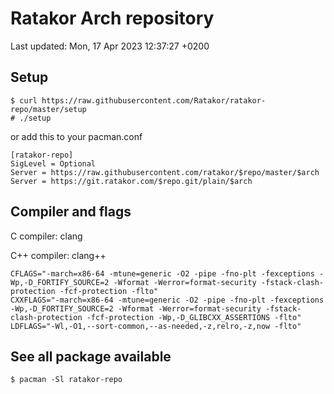 # Ratakor Arch repository

Last updated: Mon, 17 Apr 2023 12:37:27 +0200

## Setup
```
$ curl https://raw.githubusercontent.com/Ratakor/ratakor-repo/master/setup
# ./setup
```

or add this to your pacman.conf
```
[ratakor-repo]
SigLevel = Optional
Server = https://raw.githubusercontent.com/ratakor/$repo/master/$arch
Server = https://git.ratakor.com/$repo.git/plain/$arch
```

## Compiler and flags
C compiler: clang

C++ compiler: clang++
```
CFLAGS="-march=x86-64 -mtune=generic -O2 -pipe -fno-plt -fexceptions -Wp,-D_FORTIFY_SOURCE=2 -Wformat -Werror=format-security -fstack-clash-protection -fcf-protection -flto"
CXXFLAGS="-march=x86-64 -mtune=generic -O2 -pipe -fno-plt -fexceptions -Wp,-D_FORTIFY_SOURCE=2 -Wformat -Werror=format-security -fstack-clash-protection -fcf-protection -Wp,-D_GLIBCXX_ASSERTIONS -flto"
LDFLAGS="-Wl,-O1,--sort-common,--as-needed,-z,relro,-z,now -flto"
```

## See all package available
```
$ pacman -Sl ratakor-repo
```
